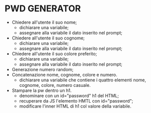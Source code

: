 # PWD GENERATOR

- Chiedere all'utente il suo nome;
    - dichiarare una variabile;
    - assegnare alla variabile il dato inserito nel prompt;
- Chiedere all'utente il suo cognome;
    - dichiarare una variabile;
    - assegnare alla variabile il dato inserito nel prompt;
- Chiedere all'utente il suo colore preferito;
    - dichiarare una variabile;
    - assegnare alla variabile il dato inserito nel prompt;
- Generazione numero random;
- Concatenazione nome, cognome, colore e numero.
    - dichiarare una variabile che contiene i quattro elementi nome, cognome, colore, numero casuale.
- Stampare la pw dentro un h1.
    - denominare con un id="password" h1 del HTML;
    - recuperare da JS l'elemento HMTL con id="password";
    - modificare l'inner HTML di h1 col valore della variabile. 